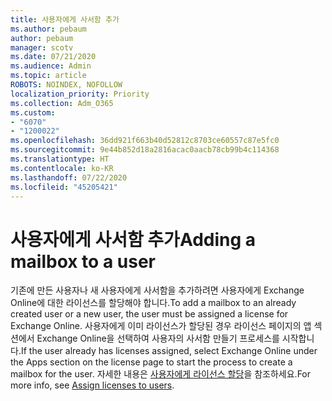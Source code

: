 ```yaml
---
title: 사용자에게 사서함 추가
ms.author: pebaum
author: pebaum
manager: scotv
ms.date: 07/21/2020
ms.audience: Admin
ms.topic: article
ROBOTS: NOINDEX, NOFOLLOW
localization_priority: Priority
ms.collection: Adm_O365
ms.custom:
- "6070"
- "1200022"
ms.openlocfilehash: 36dd921f663b40d52812c8703ce60557c87e5fc0
ms.sourcegitcommit: 9e44b852d18a2816acac0aacb78cb99b4c114368
ms.translationtype: HT
ms.contentlocale: ko-KR
ms.lasthandoff: 07/22/2020
ms.locfileid: "45205421"
---
```

# <a name="adding-a-mailbox-to-a-user"></a><span data-ttu-id="ab95a-102">사용자에게 사서함 추가</span><span class="sxs-lookup"><span data-stu-id="ab95a-102">Adding a mailbox to a user</span></span>

<span data-ttu-id="ab95a-103">기존에 만든 사용자나 새 사용자에게 사서함을 추가하려면 사용자에게 Exchange Online에 대한 라이선스를 할당해야 합니다.</span><span class="sxs-lookup"><span data-stu-id="ab95a-103">To add a mailbox to an already created user or a new user, the user must be assigned a license for Exchange Online.</span></span> <span data-ttu-id="ab95a-104">사용자에게 이미 라이선스가 할당된 경우 라이선스 페이지의 앱 섹션에서 Exchange Online을 선택하여 사용자의 사서함 만들기 프로세스를 시작합니다.</span><span class="sxs-lookup"><span data-stu-id="ab95a-104">If the user already has licenses assigned, select Exchange Online under the Apps section on the license page to start the process to create a mailbox for the user.</span></span> <span data-ttu-id="ab95a-105">자세한 내용은 [사용자에게 라이선스 할당](https://docs.microsoft.com/microsoft-365/admin/manage/assign-licenses-to-users)을 참조하세요.</span><span class="sxs-lookup"><span data-stu-id="ab95a-105">For more info, see [Assign licenses to users](https://docs.microsoft.com/microsoft-365/admin/manage/assign-licenses-to-users).</span></span>